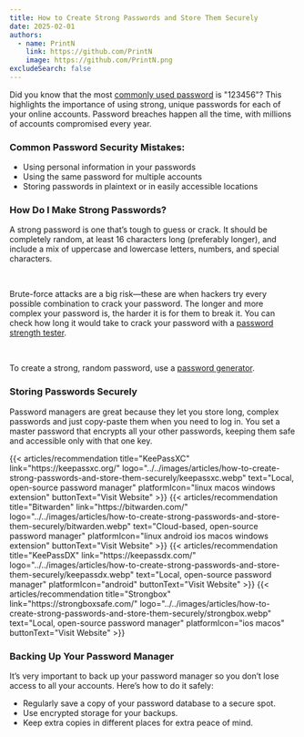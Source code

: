 ```yaml
---
title: How to Create Strong Passwords and Store Them Securely
date: 2025-02-01
authors:
  - name: PrintN
    link: https://github.com/PrintN
    image: https://github.com/PrintN.png
excludeSearch: false
---
```

Did you know that the most [commonly used password](https://en.wikipedia.org/wiki/List_of_the_most_common_passwords) is "123456"? This highlights the importance of using strong, unique passwords for each of your online accounts. Password breaches happen all the time, with millions of accounts compromised every year.

### Common Password Security Mistakes:
- Using personal information in your passwords
- Using the same password for multiple accounts
- Storing passwords in plaintext or in easily accessible locations

### How Do I Make Strong Passwords?
A strong password is one that’s tough to guess or crack. It should be completely random, at least 16 characters long (preferably longer), and include a mix of uppercase and lowercase letters, numbers, and special characters.  

<br>

Brute-force attacks are a big risk—these are when hackers try every possible combination to crack your password. The longer and more complex your password is, the harder it is for them to break it. You can check how long it would take to crack your password with a [password strength tester](https://bitwarden.com/password-strength/#Password-Strength-Testing-Tool). 

<br>

To create a strong, random password, use a [password generator](https://bitwarden.com/password-generator/#password-generator).

### Storing Passwords Securely
Password managers are great because they let you store long, complex passwords and just copy-paste them when you need to log in. You set a master password that encrypts all your other passwords, keeping them safe and accessible only with that one key.

<div class="recommendations">
  <div class="grid">
    {{< articles/recommendation title="KeePassXC" link="https://keepassxc.org/" logo="../../images/articles/how-to-create-strong-passwords-and-store-them-securely/keepassxc.webp" text="Local, open-source password manager" platformIcon="linux macos windows extension" buttonText="Visit Website" >}}
    {{< articles/recommendation title="Bitwarden" link="https://bitwarden.com/" logo="../../images/articles/how-to-create-strong-passwords-and-store-them-securely/bitwarden.webp" text="Cloud-based, open-source password manager" platformIcon="linux android ios macos windows extension" buttonText="Visit Website" >}}
    {{< articles/recommendation title="KeePassDX" link="https://keepassdx.com/" logo="../../images/articles/how-to-create-strong-passwords-and-store-them-securely/keepassdx.webp" text="Local, open-source password manager" platformIcon="android" buttonText="Visit Website" >}}
    {{< articles/recommendation title="Strongbox" link="https://strongboxsafe.com/" logo="../../images/articles/how-to-create-strong-passwords-and-store-them-securely/strongbox.webp" text="Local, open-source password manager" platformIcon="ios macos" buttonText="Visit Website" >}}
  </div>
</div>

### Backing Up Your Password Manager
It’s very important to back up your password manager so you don’t lose access to all your accounts. Here’s how to do it safely:  
- Regularly save a copy of your password database to a secure spot.  
- Use encrypted storage for your backups.  
- Keep extra copies in different places for extra peace of mind.